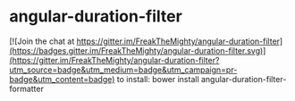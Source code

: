 angular-duration-filter
=======================

[![Join the chat at https://gitter.im/FreakTheMighty/angular-duration-filter](https://badges.gitter.im/FreakTheMighty/angular-duration-filter.svg)](https://gitter.im/FreakTheMighty/angular-duration-filter?utm_source=badge&utm_medium=badge&utm_campaign=pr-badge&utm_content=badge)
to install:
bower install angular-duration-filter-formatter
